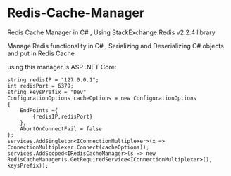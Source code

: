 # Redis-Cache-Manager
Redis Cache Manager in C# , Using StackExchange.Redis v2.2.4 library


Manage Redis functionality in C# , Serializing and Deserializing C# objects and put in Redis Cache


using this manager is ASP .NET Core:

```
string redisIP = "127.0.0.1";
int redisPort = 6379; 
string keysPrefix = "Dev"
ConfigurationOptions cacheOptions = new ConfigurationOptions
{
    EndPoints ={
        {redisIP,redisPort}
    },
    AbortOnConnectFail = false
};
services.AddSingleton<IConnectionMultiplexer>(x => ConnectionMultiplexer.Connect(cacheOptions));
services.AddScoped<IRedisCacheManager>(s => new RedisCacheManager(s.GetRequiredService<IConnectionMultiplexer>(), keysPrefix));
```
